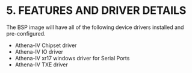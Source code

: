 # 5.	FEATURES AND DRIVER DETAILS

The BSP image will have all of the following device drivers installed and pre-configured.&#x20;

* Athena-IV Chipset driver
* Athena-IV IO driver
* Athena-IV xr17 windows driver for Serial Ports
* Athena-IV TXE driver

&#x20;        &#x20;

